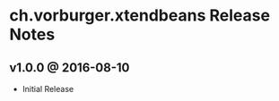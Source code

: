 ch.vorburger.xtendbeans Release Notes
=====================================


v1.0.0 @ 2016-08-10
---

* Initial Release

